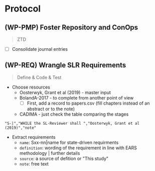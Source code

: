 # Protocol
## (WP-PMP) Foster Repository and ConOps
> ZTD
- [ ] Consolidate journal entries

## (WP-REQ) Wrangle SLR Requirements
> Define & Code & Test
- Choose resources
  - Oosterwyk, Grant et al (2019) - master input
  - BolandA-2017 - to complete from another point of view
    - [ ] First, add a record to papers.csv (fill chapters instead of an abstract or to the note)
  - CADIMA - just check the table comparing the stages
 ```
 "S-|","WHILE the SL-Reviewer shall ","Oosterwyk, Grant et al (2019)","note"
 ```
- Extract requirements
  - `name`: Sxx-nn|name for state-driven requirments
  - `definition`: wording of the requirement in line with EARS methodology | further details
  - `source`: a source of defition or "This study"
  - `note`: free text
